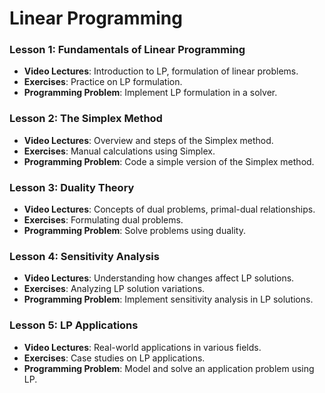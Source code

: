 # Linear Programming

### Lesson 1: Fundamentals of Linear Programming
- **Video Lectures**: Introduction to LP, formulation of linear problems.
- **Exercises**: Practice on LP formulation.
- **Programming Problem**: Implement LP formulation in a solver.

### Lesson 2: The Simplex Method
- **Video Lectures**: Overview and steps of the Simplex method.
- **Exercises**: Manual calculations using Simplex.
- **Programming Problem**: Code a simple version of the Simplex method.

### Lesson 3: Duality Theory
- **Video Lectures**: Concepts of dual problems, primal-dual relationships.
- **Exercises**: Formulating dual problems.
- **Programming Problem**: Solve problems using duality.

### Lesson 4: Sensitivity Analysis
- **Video Lectures**: Understanding how changes affect LP solutions.
- **Exercises**: Analyzing LP solution variations.
- **Programming Problem**: Implement sensitivity analysis in LP solutions.

### Lesson 5: LP Applications
- **Video Lectures**: Real-world applications in various fields.
- **Exercises**: Case studies on LP applications.
- **Programming Problem**: Model and solve an application problem using LP.
